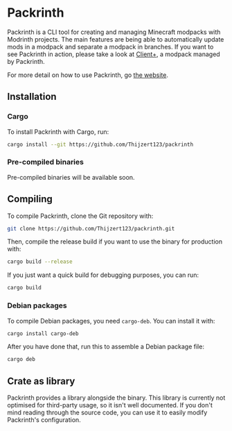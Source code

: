 # Packrinth
Packrinth is a CLI tool for creating and managing Minecraft modpacks with Modrinth projects. The main features are being able to automatically update mods in a modpack and separate a modpack in branches.
If you want to see Packrinth in action, please take a look at [Client+](https://github.com/Thijzert123/client-plus), a modpack managed by Packrinth.

For more detail on how to use Packrinth, go [the website](https://thijzert123.github.io/packrinth).

## Installation
### Cargo
To install Packrinth with Cargo, run: 
```bash
cargo install --git https://github.com/Thijzert123/packrinth
```

### Pre-compiled binaries
Pre-compiled binaries will be available soon.

## Compiling
To compile Packrinth, clone the Git repository with:
```bash
git clone https://github.com/Thijzert123/packrinth.git
```
Then, compile the release build if you want to use the binary for production with:
```bash
cargo build --release
```
If you just want a quick build for debugging purposes, you can run:
```bash
cargo build
```

### Debian packages
To compile Debian packages, you need `cargo-deb`. You can install it with:
```bash
cargo install cargo-deb
```
After you have done that, run this to assemble a Debian package file:
```bash
cargo deb
```

## Crate as library
Packrinth provides a library alongside the binary.
This library is currently not optimised for third-party usage, so it isn't well documented.
If you don't mind reading through the source code, you can use it to easily modify
Packrinth's configuration.